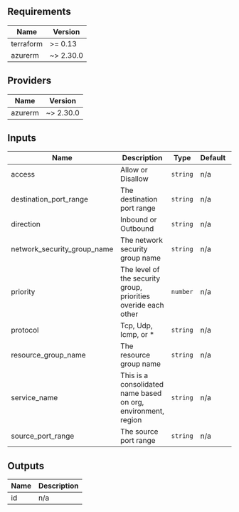 ## Requirements

| Name | Version |
|------|---------|
| terraform | >= 0.13 |
| azurerm | ~> 2.30.0 |

## Providers

| Name | Version |
|------|---------|
| azurerm | ~> 2.30.0 |

## Inputs

| Name | Description | Type | Default | Required |
|------|-------------|------|---------|:--------:|
| access | Allow or Disallow | `string` | n/a | yes |
| destination\_port\_range | The destination port range | `string` | n/a | yes |
| direction | Inbound or Outbound | `string` | n/a | yes |
| network\_security\_group\_name | The network security group name | `string` | n/a | yes |
| priority | The level of the security group, priorities overide each other | `number` | n/a | yes |
| protocol | Tcp, Udp, Icmp, or \* | `string` | n/a | yes |
| resource\_group\_name | The resource group name | `string` | n/a | yes |
| service\_name | This is a consolidated name based on org, environment, region | `string` | n/a | yes |
| source\_port\_range | The source port range | `string` | n/a | yes |

## Outputs

| Name | Description |
|------|-------------|
| id | n/a |

